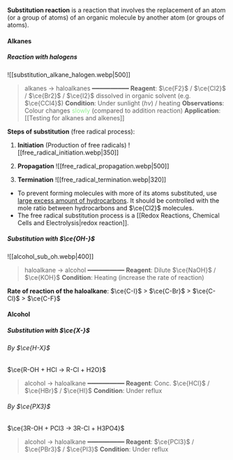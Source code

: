 **Substitution reaction** is a reaction that involves the replacement of an atom (or a group of atoms) of an organic molecule by another atom (or groups of atoms).

#### Alkanes
##### Reaction with halogens
![[substitution_alkane_halogen.webp|500]]

> alkanes → haloalkanes
> ━━━━━━━━━━
> **Reagent**: $\ce{F2}$ / $\ce{Cl2}$ / $\ce{Br2}$ / $\ce{I2}$ dissolved in organic solvent (e.g. $\ce{CCl4}$)
> **Condition**: Under sunlight ($h\nu$) / heating
> **Observations**: Colour changes <span style="color: lightgreen">slowly</span> (compared to addition reaction)
> **Application**: [[Testing for alkanes and alkenes]]

**Steps of substitution** (free radical process):
1. **Initiation** (Production of free radicals)
   ![[free_radical_initiation.webp|350]]

2. **Propagation**
   ![[free_radical_propagation.webp|500]]

3. **Termination**
   ![[free_radical_termination.webp|320]]

- To prevent forming molecules with more of its atoms substituted, use <u>large excess amount of hydrocarbons</u>. It should be controlled with the mole ratio between hydrocarbons and $\ce{Cl2}$ molecules.
- The free radical substitution process is a [[Redox Reactions, Chemical Cells and Electrolysis|redox reaction]].

##### Substitution with $\ce{OH-}$
![[alcohol_sub_oh.webp|400]]

> haloalkane → alcohol
> ━━━━━━━━━━
> **Reagent**: Dilute $\ce{NaOH}$ / $\ce{KOH}$
> **Condition**: Heating (increase the rate of reaction)

**Rate of reaction of the haloalkane**:
$\ce{C-I}$ > $\ce{C-Br}$ > $\ce{C-Cl}$ > $\ce{C-F}$

#### Alcohol
##### Substitution with $\ce{X-}$
###### By $\ce{H-X}$
$\ce{R-OH + HCl -> R-Cl + H2O}$

> alcohol → haloalkane
> ━━━━━━━━━━
> **Reagent**: Conc. $\ce{HCl}$ / $\ce{HBr}$ / $\ce{HI}$
> **Condition**: Under reflux

###### By $\ce{PX3}$
$\ce{3R-OH + PCl3 -> 3R-Cl + H3PO4}$

> alcohol → haloalkane
> ━━━━━━━━━━
> **Reagent**: $\ce{PCl3}$ / $\ce{PBr3}$ / $\ce{PI3}$
> **Condition**: Under reflux
